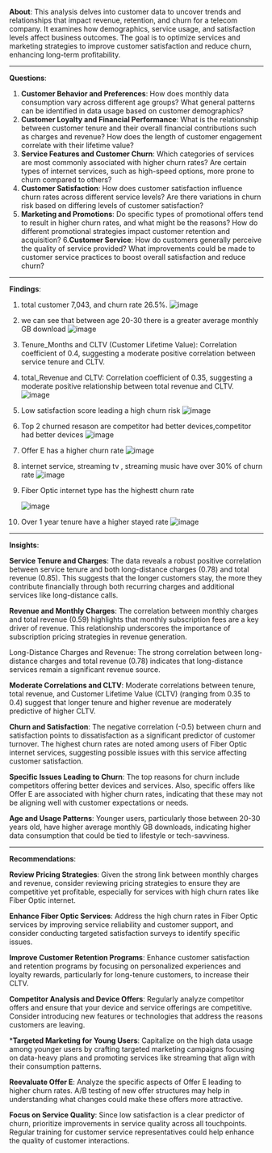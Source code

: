 **About**: 
This analysis delves into customer data to uncover trends and relationships that impact revenue, retention, and churn for a telecom company. It examines how demographics, service usage, and satisfaction levels affect business outcomes. The goal is to optimize services and marketing strategies to improve customer satisfaction and reduce churn, enhancing long-term profitability.

---

**Questions**:
1. **Customer Behavior and Preferences**:
    How does monthly data consumption vary across different age groups?
    What general patterns can be identified in data usage based on customer demographics?
2. **Customer Loyalty and Financial Performance**:
     What is the relationship between customer tenure and their overall financial contributions such as charges and revenue? How does the length of            customer engagement correlate with their lifetime value?
3. **Service Features and Customer Churn**:
   Which categories of services are most commonly associated with higher churn rates?
   Are certain types of internet services, such as high-speed options, more prone to churn compared to others?
4. **Customer Satisfaction**:
   How does customer satisfaction influence churn rates across different service levels?
   Are there variations in churn risk based on differing levels of customer satisfaction?
5. **Marketing and Promotions**:
   Do specific types of promotional offers tend to result in higher churn rates, and what might be the reasons?
   How do different promotional strategies impact customer retention and acquisition?
6.**Customer Service**:
  How do customers generally perceive the quality of service provided?
  What improvements could be made to customer service practices to boost overall satisfaction and reduce churn?

----

**Findings**:

1. total customer 7,043, and churn rate 26.5%. 
![image](https://github.com/user-attachments/assets/0d4233f9-4c53-448c-9c95-7e729ece2b77)


2. we can see that between age 20-30 there is a greater average monthly GB download
   ![image](https://github.com/user-attachments/assets/b94296d3-050f-4d47-b423-9cca23975b65)

3. Tenure_Months and CLTV (Customer Lifetime Value): Correlation coefficient of 0.4, suggesting a moderate positive correlation between service tenure and CLTV.
4. total_Revenue and CLTV: Correlation coefficient of 0.35, suggesting a moderate positive relationship between total revenue and CLTV.
   ![image](https://github.com/user-attachments/assets/e3fad63b-7dfc-4958-9751-ce9b8c021932)

5. Low satisfaction score leading a high churn risk
   ![image](https://github.com/user-attachments/assets/feb1fc53-297b-4129-ad2d-03276ac5fb11)

6. Top 2 churned resason are  competitor had better devices,competitor had better devices
   ![image](https://github.com/user-attachments/assets/1965ad00-840e-4115-b442-51228387950a)

7. Offer E has a higher churn rate
   ![image](https://github.com/user-attachments/assets/13e91b63-0520-4a8a-addf-457e76a3201a)

8. internet service, streaming tv , streaming music have over 30% of churn rate
    ![image](https://github.com/user-attachments/assets/09391893-a86b-41ae-ae86-a8151c705c5c)

9. Fiber Optic internet type has the highestt churn rate

    ![image](https://github.com/user-attachments/assets/d7c00793-9cc5-4016-a586-f9b531678d75)

10. Over 1 year tenure have a higher stayed rate
    ![image](https://github.com/user-attachments/assets/69314011-88f1-458d-893d-be7457137306)





---

**Insights**:

**Service Tenure and Charges**: The data reveals a robust positive correlation between service tenure and both long-distance charges (0.78) and total revenue (0.85). This suggests that the longer customers stay, the more they contribute financially through both recurring charges and additional services like long-distance calls.

**Revenue and Monthly Charges**: The correlation between monthly charges and total revenue (0.59) highlights that monthly subscription fees are a key driver of revenue. This relationship underscores the importance of subscription pricing strategies in revenue generation.

Long-Distance Charges and Revenue: The strong correlation between long-distance charges and total revenue (0.78) indicates that long-distance services remain a significant revenue source.

**Moderate Correlations and CLTV**: Moderate correlations between tenure, total revenue, and Customer Lifetime Value (CLTV) (ranging from 0.35 to 0.4) suggest that longer tenure and higher revenue are moderately predictive of higher CLTV.

**Churn and Satisfaction**: The negative correlation (-0.5) between churn and satisfaction points to dissatisfaction as a significant predictor of customer turnover. The highest churn rates are noted among users of Fiber Optic internet services, suggesting possible issues with this service affecting customer satisfaction.

**Specific Issues Leading to Churn**: The top reasons for churn include competitors offering better devices and services. Also, specific offers like Offer E are associated with higher churn rates, indicating that these may not be aligning well with customer expectations or needs.

**Age and Usage Patterns**: Younger users, particularly those between 20-30 years old, have higher average monthly GB downloads, indicating higher data consumption that could be tied to lifestyle or tech-savviness.


---
**Recommendations**:

**Review Pricing Strategies**: Given the strong link between monthly charges and revenue, consider reviewing pricing strategies to ensure they are competitive yet profitable, especially for services with high churn rates like Fiber Optic internet.

**Enhance Fiber Optic Services**: Address the high churn rates in Fiber Optic services by improving service reliability and customer support, and consider conducting targeted satisfaction surveys to identify specific issues.

**Improve Customer Retention Programs**: Enhance customer satisfaction and retention programs by focusing on personalized experiences and loyalty rewards, particularly for long-tenure customers, to increase their CLTV.

**Competitor Analysis and Device Offers**: Regularly analyze competitor offers and ensure that your device and service offerings are competitive. Consider introducing new features or technologies that address the reasons customers are leaving.

***Targeted Marketing for Young Users**: Capitalize on the high data usage among younger users by crafting targeted marketing campaigns focusing on data-heavy plans and promoting services like streaming that align with their consumption patterns.

**Reevaluate Offer E**: Analyze the specific aspects of Offer E leading to higher churn rates. A/B testing of new offer structures may help in understanding what changes could make these offers more attractive.

**Focus on Service Quality**: Since low satisfaction is a clear predictor of churn, prioritize improvements in service quality across all touchpoints. Regular training for customer service representatives could help enhance the quality of customer interactions.

